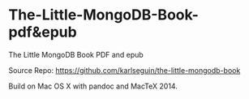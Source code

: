 # The-Little-MongoDB-Book-pdf&epub

The Little MongoDB Book PDF and epub

Source Repo: https://github.com/karlseguin/the-little-mongodb-book

Build on Mac OS X with pandoc and MacTeX 2014.
